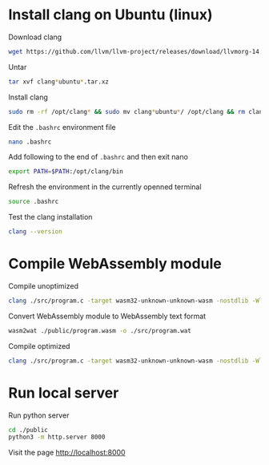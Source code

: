 # Install clang on Ubuntu (linux)

Download clang
```sh
wget https://github.com/llvm/llvm-project/releases/download/llvmorg-14.0.0/clang+llvm-14.0.0-x86_64-linux-gnu-ubuntu-18.04.tar.xz
```

Untar
```sh
tar xvf clang*ubuntu*.tar.xz
```

Install clang
```sh
sudo rm -rf /opt/clang* && sudo mv clang*ubuntu*/ /opt/clang && rm clang*ubuntu*.tar.xz
```

Edit the `.bashrc` environment file
```sh
nano .bashrc
```

Add following to the end of `.bashrc` and then exit nano
```sh
export PATH=$PATH:/opt/clang/bin
```

Refresh the environment in the currently openned terminal
```sh
source .bashrc
```

Test the clang installation
```sh
clang --version
```

# Compile WebAssembly module

Compile unoptimized
```sh
clang ./src/program.c -target wasm32-unknown-unknown-wasm -nostdlib -Wl,--no-entry -Wl,--export-all -Wl,--allow-undefined -o ./public/program.wasm
```

Convert WebAssembly module to WebAssembly text format
```sh
wasm2wat ./public/program.wasm -o ./src/program.wat
```

Compile optimized
```sh
clang ./src/program.c -target wasm32-unknown-unknown-wasm -nostdlib -Wl,--no-entry -Wl,--export-all -Wl,--allow-undefined -Oz -o ./public/program.wasm
```


# Run local server

Run python server
```sh
cd ./public
python3 -m http.server 8000
```

Visit the page
[http://localhost:8000](http://localhost:8000)

